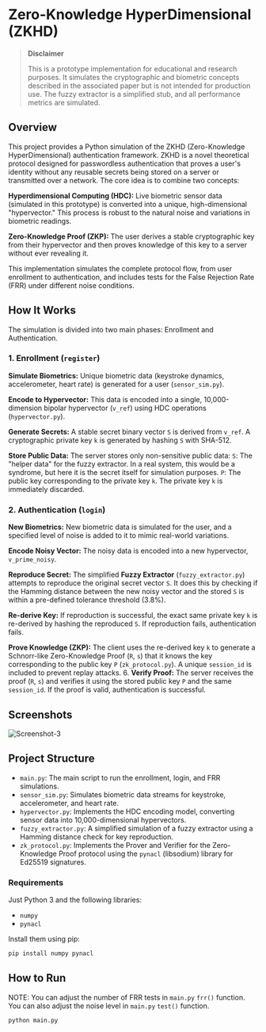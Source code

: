 # Zero-Knowledge HyperDimensional (ZKHD)

> **Disclaimer**
>
> This is a prototype implementation for educational and research purposes. It simulates the cryptographic and biometric concepts described in the associated paper but is not intended for production use. The fuzzy extractor is a simplified stub, and all performance metrics are simulated.

## Overview

This project provides a Python simulation of the ZKHD (Zero-Knowledge HyperDimensional) authentication framework. ZKHD is a novel theoretical protocol designed for passwordless authentication that proves a user's identity without any reusable secrets being stored on a server or transmitted over a network. The core idea is to combine two concepts:

**Hyperdimensional Computing (HDC):** Live biometric sensor data (simulated in this prototype) is converted into a unique, high-dimensional "hypervector." This process is robust to the natural noise and variations in biometric readings.

**Zero-Knowledge Proof (ZKP):** The user derives a stable cryptographic key from their hypervector and then proves knowledge of this key to a server without ever revealing it.

This implementation simulates the complete protocol flow, from user enrollment to authentication, and includes tests for the False Rejection Rate (FRR) under different noise conditions.

## How It Works

The simulation is divided into two main phases: Enrollment and Authentication.

### 1. Enrollment (`register`)

**Simulate Biometrics:** Unique biometric data (keystroke dynamics, accelerometer, heart rate) is generated for a user (`sensor_sim.py`).

**Encode to Hypervector:** This data is encoded into a single, 10,000-dimension bipolar hypervector (`v_ref`) using HDC operations (`hypervector.py`).

**Generate Secrets:**
     A stable secret binary vector `S` is derived from `v_ref`.
     A cryptographic private key `k` is generated by hashing `S` with SHA-512.

**Store Public Data:** The server stores only non-sensitive public data:
     `S`: The "helper data" for the fuzzy extractor. In a real system, this would be a syndrome, but here it is the secret itself for simulation purposes.
     `P`: The public key corresponding to the private key `k`.
     The private key `k` is immediately discarded.

### 2. Authentication (`login`)

**New Biometrics:** New biometric data is simulated for the user, and a specified level of noise is added to it to mimic real-world variations.

**Encode Noisy Vector:** The noisy data is encoded into a new hypervector, `v_prime_noisy`.

**Reproduce Secret:** The simplified **Fuzzy Extractor** (`fuzzy_extractor.py`) attempts to reproduce the original secret vector `S`. It does this by checking if the Hamming distance between the new noisy vector and the stored `S` is within a pre-defined tolerance threshold (3.8%).

**Re-derive Key:** If reproduction is successful, the exact same private key `k` is re-derived by hashing the reproduced `S`. If reproduction fails, authentication fails.

**Prove Knowledge (ZKP):** The client uses the re-derived key `k` to generate a Schnorr-like Zero-Knowledge Proof (`R`, `s`) that it knows the key corresponding to the public key `P` (`zk_protocol.py`). A unique `session_id` is included to prevent replay attacks.
6.  **Verify Proof:** The server receives the proof (`R`, `s`) and verifies it using the stored public key `P` and the same `session_id`. If the proof is valid, authentication is successful.

## Screenshots
![Screenshot-3](https://github.com/user-attachments/assets/c0ad9ccc-ae09-4bab-9e86-f3919b2fc634)



## Project Structure

* `main.py`: The main script to run the enrollment, login, and FRR simulations.
* `sensor_sim.py`: Simulates biometric data streams for keystroke, accelerometer, and heart rate.
* `hypervector.py`: Implements the HDC encoding model, converting sensor data into 10,000-dimensional hypervectors.
* `fuzzy_extractor.py`: A simplified simulation of a fuzzy extractor using a Hamming distance check for key reproduction.
* `zk_protocol.py`: Implements the Prover and Verifier for the Zero-Knowledge Proof protocol using the `pynacl` (libsodium) library for Ed25519 signatures.

### Requirements

Just Python 3 and the following libraries:
* `numpy`
* `pynacl`

Install them using pip:
```bash
pip install numpy pynacl
```

## How to Run
NOTE: You can adjust the number of FRR tests in `main.py` `frr()` function. You can also adjust the noise level in `main.py` `test()` function.

```bash
python main.py
```
